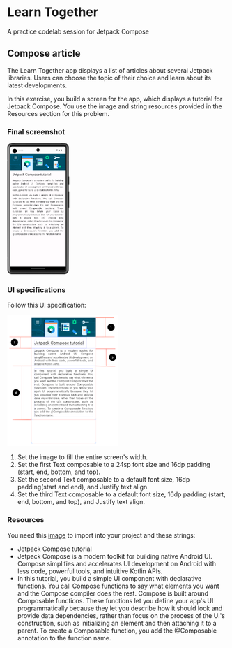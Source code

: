 # Learn Together

A practice codelab session for Jetpack Compose

## Compose article

The Learn Together app displays a list of articles about several Jetpack libraries. Users can choose
the topic of their choice and learn about its latest developments.

In this exercise, you build a screen for the app, which displays a tutorial for Jetpack Compose. You
use the image and string resources provided in the Resources section for this problem.

### Final screenshot

<img src="./resources/images/finalScreenshot.png" height="300">

### UI specifications

Follow this UI specification:

<img src="./resources/images/uiSpecification.png" height="300">

1. Set the image to fill the entire screen's width.
2. Set the first Text composable to a 24sp font size and 16dp padding (start, end, bottom, and top).
3. Set the second Text composable to a default font size, 16dp padding(start and end), and Justify
   text align.
4. Set the third Text composable to a default font size, 16dp padding (start, end, bottom, and top),
   and Justify text align.

### Resources

You need
this [image](https://github.com/google-developer-training/basic-android-kotlin-compose-training-practice-problems/blob/main/Unit%201/Pathway%203/ComposeArticle/app/src/main/res/drawable-nodpi/bg_compose_background.png)
to import into your project and these strings:

* Jetpack Compose tutorial
* Jetpack Compose is a modern toolkit for building native Android UI. Compose simplifies and
  accelerates UI development on Android with less code, powerful tools, and intuitive Kotlin APIs.
* In this tutorial, you build a simple UI component with declarative functions. You call Compose
  functions to say what elements you want and the Compose compiler does the rest. Compose is built
  around Composable functions. These functions let you define your app\'s UI programmatically
  because they let you describe how it should look and provide data dependencies, rather than focus
  on the process of the UI\'s construction, such as initializing an element and then attaching it to
  a parent. To create a Composable function, you add the @Composable annotation to the function
  name.

